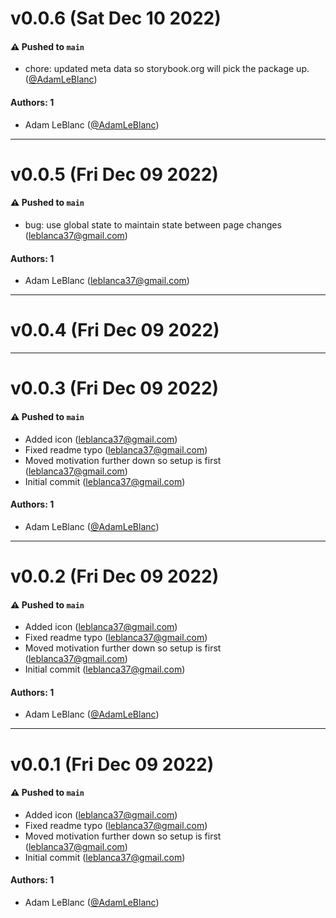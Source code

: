 # v0.0.6 (Sat Dec 10 2022)

#### ⚠️ Pushed to `main`

- chore: updated meta data so storybook.org will pick the package up. ([@AdamLeBlanc](https://github.com/AdamLeBlanc))

#### Authors: 1

- Adam LeBlanc ([@AdamLeBlanc](https://github.com/AdamLeBlanc))

---

# v0.0.5 (Fri Dec 09 2022)

#### ⚠️ Pushed to `main`

- bug: use global state to maintain state between page changes (leblanca37@gmail.com)

#### Authors: 1

- Adam LeBlanc (leblanca37@gmail.com)

---

# v0.0.4 (Fri Dec 09 2022)



---

# v0.0.3 (Fri Dec 09 2022)

#### ⚠️ Pushed to `main`

- Added icon (leblanca37@gmail.com)
- Fixed readme typo (leblanca37@gmail.com)
- Moved motivation further down so setup is first (leblanca37@gmail.com)
- Initial commit (leblanca37@gmail.com)

#### Authors: 1

- Adam LeBlanc ([@AdamLeBlanc](https://github.com/AdamLeBlanc))

---

# v0.0.2 (Fri Dec 09 2022)

#### ⚠️ Pushed to `main`

- Added icon (leblanca37@gmail.com)
- Fixed readme typo (leblanca37@gmail.com)
- Moved motivation further down so setup is first (leblanca37@gmail.com)
- Initial commit (leblanca37@gmail.com)

#### Authors: 1

- Adam LeBlanc ([@AdamLeBlanc](https://github.com/AdamLeBlanc))

---

# v0.0.1 (Fri Dec 09 2022)

#### ⚠️ Pushed to `main`

- Added icon (leblanca37@gmail.com)
- Fixed readme typo (leblanca37@gmail.com)
- Moved motivation further down so setup is first (leblanca37@gmail.com)
- Initial commit (leblanca37@gmail.com)

#### Authors: 1

- Adam LeBlanc ([@AdamLeBlanc](https://github.com/AdamLeBlanc))
